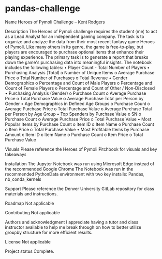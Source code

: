 # pandas-challenge
Name
Heroes of Pymoli Challenge – Kent Rodgers

Description
The Heroes of Pymoli challenge requires the student (me) to act as a Lead Analyst for an independent gaming company. The task is to organize and analyze the data from their most recent fantasy game Heroes of Pymoli. Like many others in its genre, the game is free-to-play, but players are encouraged to purchase optional items that enhance their playing experience. The primary task is to generate a report that breaks down the game's purchasing data into meaningful insights. The notebook includes the following tables: 
•	Player Count - Total Number of Players
•	Purchasing Analysis (Total)
o	 Number of Unique Items
o	Average Purchase Price
o	Total Number of Purchases
o	Total Revenue
•	Gender Demographics
o	Percentage and Count of Male Players
o	Percentage and Count of Female Players
o	Percentage and Count of Other / Non-Disclosed
•	Purchasing Analysis (Gender)
o	Purchase Count
o	Average Purchase Price
o	Total Purchase Value
o	Average Purchase Total per Person by Gender
•	Age Demographics in Defined Age Groups
o	Purchase Count
o	Average Purchase Price
o	Total Purchase Value
o	Average Purchase Total per Person by Age Group
•	Top Spenders by Purchase Value
o	SN
o	Purchase Count
o	Average Purchase Price
o	Total Purchase Value
•	Most Popular Items by Purchase Count
o	Item ID
o	Item Name
o	Purchase Count
o	Item Price
o	Total Purchase Value
•	Most Profitable Items by Purchase Amount
o	Item ID
o	Item Name
o	Purchase Count
o	Item Price
o	Total Purchase Value

Visuals
Please reference the Heroes of Pymoli Pitchbook for visuals and key takeaways

Installation
The Jupyter Notebook was run using Microsoft Edge instead of the recommended Google Chrome
The Notebook was run in the recommended PythonData environment with two key installs: Pandas, nb_conda_kernels

Support
Please reference the Denver University GitLab repository for class materials and instructions.

Roadmap
Not applicable

Contributing
Not applicable

Authors and acknowledgment
I appreciate having a tutor and class instructor available to help me break through on how to better utilize groupby structure for more efficient results.

License
Not applicable

Project status
Complete.


